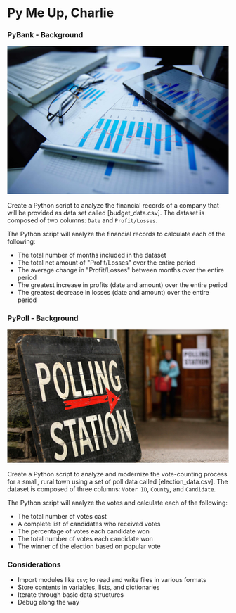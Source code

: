 # Py Me Up, Charlie


### PyBank - Background

![](Images/financial-statements.jpeg)

Create a Python script to analyze the financial records of a company that will be provided as data set called [budget_data.csv]. The dataset is composed of two columns: `Date` and `Profit/Losses`.

The Python script will analyze the financial records to calculate each of the following:
  * The total number of months included in the dataset
  * The total net amount of "Profit/Losses" over the entire period
  * The average change in "Profit/Losses" between months over the entire period
  * The greatest increase in profits (date and amount) over the entire period
  * The greatest decrease in losses (date and amount) over the entire period


### PyPoll - Background

![](Images/polling-station.jpg)

Create a Python script to analyze and modernize the vote-counting process for a small, rural town using a set of poll data called [election_data.csv]. The dataset is composed of three columns: `Voter ID`, `County`, and `Candidate`.

The Python script will analyze the votes and calculate each of the following:
  * The total number of votes cast
  * A complete list of candidates who received votes
  * The percentage of votes each candidate won
  * The total number of votes each candidate won
  * The winner of the election based on popular vote


### Considerations

  * Import modules like `csv`; to read and write files in various formats
  * Store contents in variables, lists, and dictionaries
  * Iterate through basic data structures
  * Debug along the way